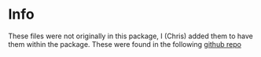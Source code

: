 # Info
These files were not originally in this package, I (Chris) added them to have them within the package. These were found in the following [github repo](https://github.com/arebgun/dynamixel_motor/blob/master/dynamixel_msgs/msg/JointState.msg)
